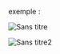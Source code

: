 exemple :

![Sans titre](https://github.com/fk-crafter/100days-of-code/assets/127132293/1b6419d8-d411-4350-9cfa-d4c2bc93522b)

![Sans titre2](https://github.com/fk-crafter/100days-of-code/assets/127132293/6f04db98-269f-487d-a28b-24d41fa42ade)
